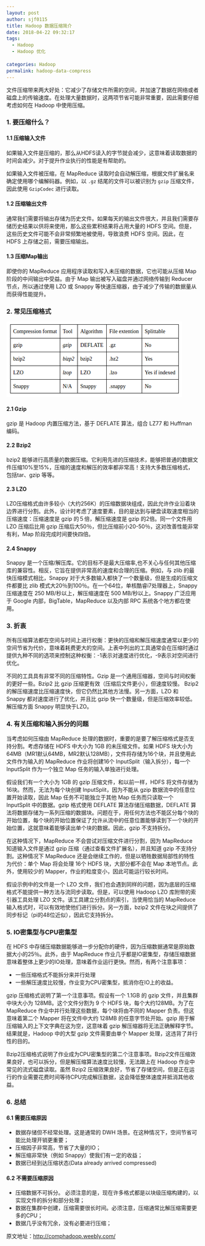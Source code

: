 ```yaml
---
layout: post
author: sjf0115
title: Hadoop 数据压缩简介
date: 2018-04-22 09:32:17
tags:
  - Hadoop
  - Hadoop 优化

categories: Hadoop
permalink: hadoop-data-compress
---
```


文件压缩带来两大好处：它减少了存储文件所需的空间，并加速了数据在网络或者磁盘上的传输速度。在处理大量数据时，这两项节省可能非常重要，因此需要仔细考虑如何在 Hadoop 中使用压缩。

### 1. 要压缩什么？

#### 1.1 压缩输入文件

如果输入文件是压缩的，那么从HDFS读入的字节就会减少，这意味着读取数据的时间会减少。对于提升作业执行的性能是有帮助的。

如果输入文件被压缩，在 MapReduce 读取时会自动解压缩，根据文件扩展名来确定使用哪个编解码器。例如，以 `.gz` 结尾的文件可以被识别为 `gzip` 压缩文件，因此使用 `GzipCodec` 进行读取。

#### 1.2 压缩输出文件

通常我们需要将输出存储为历史文件。如果每天的输出文件很大，并且我们需要存储历史结果以供将来使用，那么这些累积结果将占用大量的 HDFS 空间。但是，这些历史文件可能不会非常频繁地被使用，导致浪费 HDFS 空间。因此，在 HDFS 上存储之前，需要压缩输出。

#### 1.3 压缩Map输出

即使你的 MapReduce 应用程序读取和写入未压缩的数据，它也可能从压缩 Map 阶段的中间输出中受益。由于 Map 输出被写入磁盘并通过网络传输到 Reducer 节点，所以通过使用 LZO 或 Snappy 等快速压缩器，由于减少了传输的数据量从而获得性能提升。

### 2. 常见压缩格式

![](img-hadoop-data-compress-1.png)

#### 2.1 Gzip

gzip 是 Hadoop 内置压缩方法，基于 DEFLATE 算法，组合 LZ77 和 Huffman 编码。

#### 2.2 Bzip2

bzip2 能够进行高质量的数据压缩。它利用先进的压缩技术，能够把普通的数据文件压缩10%至15%，压缩的速度和解压的效率都非常高！支持大多数压缩格式，包括tar、gzip 等等。

#### 2.3 LZO

LZO压缩格式由许多较小（大约256K）的压缩数据块组成，因此允许作业沿着块边界进行分割。此外，设计时考虑了速度要素，目的是达到与硬盘读取速度相当的压缩速度：压缩速度是 gzip 的５倍，解压缩速度是 gzip 的2倍。同一个文件用 LZO 压缩后比用 gzip 压缩后大50％，但比压缩前小20-50％，这对改善性能非常有利，Map 阶段完成时间要快四倍。

#### 2.4 Snappy

Snappy 是一个压缩/解压库。它的目标不是最大压缩率,也不关心与任何其他压缩库的兼容性。相反，它旨在提供非常高的速度和合理的压缩。例如，与 zlib 的最快压缩模式相比，Snappy 对于大多数输入都快了一个数量级，但是生成的压缩文件都要比 zlib 模式大20％到100％。在一个64位，单核酷睿i7处理器上，Snappy 压缩速度在 250 MB/秒以上，解压缩速度在 500 MB/秒以上。Snappy 广泛应用于 Google 内部，BigTable，MapReduce 以及内部 RPC 系统各个地方都在使用。

### 3. 折衷

所有压缩算法都在空间与时间上进行权衡：更快的压缩和解压缩速度通常以更少的空间节省为代价，意味着耗费更大的空间。上表中列出的工具通常会在压缩时通过提供九种不同的选项来控制这种权衡：-1表示对速度进行优化，-9表示对空间进行优化。

不同的工具具有非常不同的压缩特性。Gzip 是一个通用压缩器，空间与时间权衡的更好一些。Bzip2 比 gzip 压缩更有效（压缩后文件更小），但速度较慢。 Bzip2 的解压缩速度比压缩速度快，但它仍然比其他方法慢。另一方面，LZO 和 Snappy 都对速度进行了优化，并且比 gzip 快一个数量级，但是压缩效率较低。解压缩方面 Snappy 明显快于LZO。

### 4. 有关压缩和输入拆分的问题

当考虑如何压缩由 MapReduce 处理的数据时，重要的是要了解压缩格式是否支持分割。考虑存储在 HDFS 中大小为 1GB 的未压缩文件。如果 HDFS 块大小为 64MB（MR1默认64MB，MR2默认128MB），文件将存储为16个块，并且使用此文件作为输入的 MapReduce 作业将创建16个 InputSplit（输入拆分），每一个 InputSplit 作为一个独立 Map 任务的输入单独进行处理。

假设我们有一个大小为 1GB 的 gzip 压缩文件，和以前一样，HDFS 将文件存储为16块。然而，无法为每个块创建 InputSplit，因为不能从 gzip 数据流中的任意位置开始读取，因此 Map 任务不可能独立于其他 Map 任务而只读取一个 InputSplit 中的数据。gzip 格式使用 DEFLATE 算法存储压缩数据，DEFLATE 算法将数据存储为一系列压缩的数据块。问题在于，用任何方法也不能区分每个块的开始位置，每个块的开始位置保证了允许从流中的任意位置能够读到下一个块的开始位置，这就意味着能够读出单个块的数据。因此，gzip 不支持拆分。

在这种情况下，MapReduce 不会尝试对压缩文件进行分割，因为 MapReduce 知道输入文件是通过 gzip 压缩（通过查看文件扩展名），并且知道 gzip 不支持分割。这种情况下 MapReduce 还是会继续工作的，但是以牺牲数据局部性的特性为代价：单个 Map 将会处理 16个 HDFS 块，大部分都不会在 Map 本地节点。此外，使用较少的 Mapper，作业的粒度变小，因此可能运行较长时间。

假设示例中的文件是一个 LZO 文件，我们也会遇到同样的问题，因为底层的压缩格式不能提供一种方法与流同步读取。但是，可以使用 Hadoop LZO 库附带的索引器工具处理 LZO 文件。该工具建立分割点的索引，当使用恰当的 MapReduce 输入格式时，可以有效地使他们进行拆分。另一方面，bzip2 文件在块之间提供了同步标记（pi的48位近似），因此它支持拆分。

### 5. IO密集型与CPU密集型

在 HDFS 中存储压缩数据能够进一步分配你的硬件，因为压缩数据通常是原始数据大小的25％。此外，由于 MapReduce 作业几乎都是IO密集型，存储压缩数据意味着整体上更少的IO处理，意味着作业运行更快。然而，有两个注意事项：
- 一些压缩格式不能拆分来并行处理
- 一些解压速度比较慢，作业变为CPU密集型，抵消你在IO上的收益。

gzip 压缩格式说明了第一个注意事项。假设有一个 1.1GB 的 gzip 文件，并且集群中块大小为 128MB。这个文件分割为 9 个 HDFS 块，每个大约128MB。为了在 MapReduce 作业中并行处理这些数据，每个块将由不同的 Mapper 负责。但这意味着第二个 Mapper 将在文件中大约 128MB 的任意字节处开始。gzip 用于解压缩输入的上下文字典在这为空，这意味着 gzip 解压缩器将无法正确解释字节。结果就是，Hadoop 中的大型 gzip 文件需要由单个 Mapper 处理，这违背了并行性的目的。

Bzip2压缩格式说明了作业成为CPU密集型的第二个注意事项。Bzip2文件压缩效果良好，也可以拆分，但是解压缩算法速度比较慢，无法跟上在 Hadoop 作业中常见的流式磁盘读取。虽然 Bzip2 压缩效果良好，节省了存储空间，但是正在运行的作业需要花费时间等待CPU完成解压数据，这会降低整体速度并抵消其他收益。

### 6. 总结

#### 6.1 需要压缩原因

- 数据存储但不经常处理。这是通常的 DWH 场景。在这种情况下，空间节省可能比处理开销更重要；
- 压缩因子非常高，节省了大量的IO；
- 解压缩非常快（例如 Snappy）使我们有一定的收益；
- 数据已经到达压缩状态(Data already arrived compressed)

#### 6.2 不需要压缩原因

- 压缩数据不可拆分。 必须注意的是，现在许多格式都是以块级压缩构建的，以实现文件的拆分和部分处理；
- 数据在集群中创建，压缩需要很长时间。必须注意，压缩通常比解压缩需要更多的CPU；
- 数据几乎没有冗余，没有必要进行压缩；

原文地址：http://comphadoop.weebly.com/
